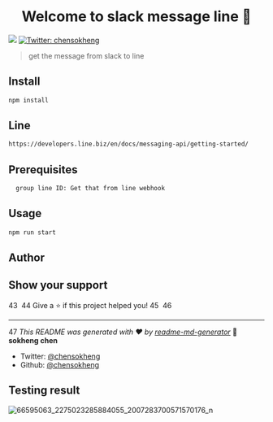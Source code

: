 <h1 align="center">Welcome to slack message line 👋</h1>
<p>
  <img src="https://img.shields.io/badge/version-1.0.0-blue.svg?cacheSeconds=2592000" />
  <a href="https://twitter.com/chensokheng">
    <img alt="Twitter: chensokheng" src="https://img.shields.io/twitter/follow/chensokheng.svg?style=social" target="_blank" />
  </a>
</p>

> get the message from slack to line

## Install

```sh
npm install
```
## Line
```sh
https://developers.line.biz/en/docs/messaging-api/getting-started/
```

## Prerequisites
```sh
  group line ID: Get that from line webhook
```

## Usage

```sh
npm run start
```

## Author
## Show your support
43
​
44
Give a ⭐️ if this project helped you!
45
​
46
***
47
_This README was generated with ❤️ by [readme-md-generator](https://github.com/kefranabg/readme-md-generator)_
👤 **sokheng chen**

* Twitter: [@chensokheng](https://twitter.com/chensokheng)
* Github: [@chensokheng](https://github.com/chensokheng)

## Testing result 
![66595063_2275023285884055_2007283700571570176_n](https://user-images.githubusercontent.com/47372923/60949346-303b0a00-a31f-11e9-929a-cb8a0dea31fe.jpg)

